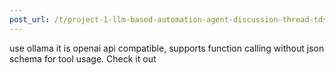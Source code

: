```yaml
---
post_url: /t/project-1-llm-based-automation-agent-discussion-thread-tds-jan-2025/164277/124
---
```

use ollama it is openai api compatible, supports function calling without json schema for tool usage. Check it out
